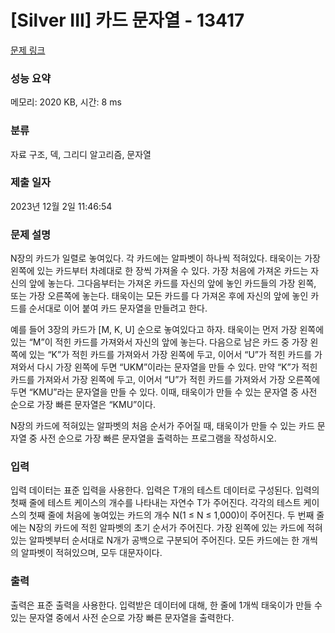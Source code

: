 # [Silver III] 카드 문자열 - 13417 

[문제 링크](https://www.acmicpc.net/problem/13417) 

### 성능 요약

메모리: 2020 KB, 시간: 8 ms

### 분류

자료 구조, 덱, 그리디 알고리즘, 문자열

### 제출 일자

2023년 12월 2일 11:46:54

### 문제 설명

<p>N장의 카드가 일렬로 놓여있다. 각 카드에는 알파벳이 하나씩 적혀있다. 태욱이는 가장 왼쪽에 있는 카드부터 차례대로 한 장씩 가져올 수 있다. 가장 처음에 가져온 카드는 자신의 앞에 놓는다. 그다음부터는 가져온 카드를 자신의 앞에 놓인 카드들의 가장 왼쪽, 또는 가장 오른쪽에 놓는다. 태욱이는 모든 카드를 다 가져온 후에 자신의 앞에 놓인 카드를 순서대로 이어 붙여 카드 문자열을 만들려고 한다.</p>

<p>예를 들어 3장의 카드가 [M, K, U] 순으로 놓여있다고 하자. 태욱이는 먼저 가장 왼쪽에 있는 “M”이 적힌 카드를 가져와서 자신의 앞에 놓는다. 다음으로 남은 카드 중 가장 왼쪽에 있는 “K”가 적힌 카드를 가져와서 가장 왼쪽에 두고, 이어서 “U”가 적힌 카드를 가져와서 다시 가장 왼쪽에 두면 “UKM”이라는 문자열을 만들 수 있다. 만약 “K”가 적힌 카드를 가져와서 가장 왼쪽에 두고, 이어서 “U”가 적힌 카드를 가져와서 가장 오른쪽에 두면 “KMU”라는 문자열을 만들 수 있다. 이때, 태욱이가 만들 수 있는 문자열 중 사전 순으로 가장 빠른 문자열은 “KMU”이다.</p>

<p>N장의 카드에 적혀있는 알파벳의 처음 순서가 주어질 때, 태욱이가 만들 수 있는 카드 문자열 중 사전 순으로 가장 빠른 문자열을 출력하는 프로그램을 작성하시오.</p>

### 입력 

 <p>입력 데이터는 표준 입력을 사용한다. 입력은 T개의 테스트 데이터로 구성된다. 입력의 첫째 줄에 테스트 케이스의 개수를 나타내는 자연수 T가 주어진다. 각각의 테스트 케이스의 첫째 줄에 처음에 놓여있는 카드의 개수 N(1 ≤ N ≤ 1,000)이 주어진다. 두 번째 줄에는 N장의 카드에 적힌 알파벳의 초기 순서가 주어진다. 가장 왼쪽에 있는 카드에 적혀있는 알파벳부터 순서대로 N개가 공백으로 구분되어 주어진다. 모든 카드에는 한 개씩의 알파벳이 적혀있으며, 모두 대문자이다. </p>

### 출력 

 <p>출력은 표준 출력을 사용한다. 입력받은 데이터에 대해, 한 줄에 1개씩 태욱이가 만들 수 있는 문자열 중에서 사전 순으로 가장 빠른 문자열을 출력한다.</p>

